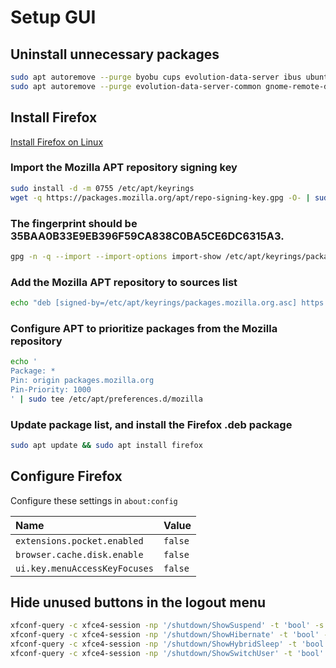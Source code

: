 # Setup GUI

## Uninstall unnecessary packages

```sh
sudo apt autoremove --purge byobu cups evolution-data-server ibus ubuntu-pro-client
sudo apt autoremove --purge evolution-data-server-common gnome-remote-desktop modemmanager network-manager snapd
```

## Install Firefox

[Install Firefox on Linux](https://support.mozilla.org/en-US/kb/install-firefox-linux#w_install-firefox-deb-package-for-debian-based-distributions-recommended)

### Import the Mozilla APT repository signing key

```sh
sudo install -d -m 0755 /etc/apt/keyrings
wget -q https://packages.mozilla.org/apt/repo-signing-key.gpg -O- | sudo tee /etc/apt/keyrings/packages.mozilla.org.asc > /dev/null
```

### The fingerprint should be 35BAA0B33E9EB396F59CA838C0BA5CE6DC6315A3.

```sh
gpg -n -q --import --import-options import-show /etc/apt/keyrings/packages.mozilla.org.asc | awk '/pub/{getline; gsub(/^ +| +$/,""); if($0 == "35BAA0B33E9EB396F59CA838C0BA5CE6DC6315A3") print "\nThe key fingerprint matches ("$0").\n"; else print "\nVerification failed: the fingerprint ("$0") does not match the expected one.\n"}'
```

### Add the Mozilla APT repository to sources list

```sh
echo "deb [signed-by=/etc/apt/keyrings/packages.mozilla.org.asc] https://packages.mozilla.org/apt mozilla main" | sudo tee -a /etc/apt/sources.list.d/mozilla.list > /dev/null
```

### Configure APT to prioritize packages from the Mozilla repository

```sh
echo '
Package: *
Pin: origin packages.mozilla.org
Pin-Priority: 1000
' | sudo tee /etc/apt/preferences.d/mozilla
```

### Update package list, and install the Firefox .deb package

```sh
sudo apt update && sudo apt install firefox
```

## Configure Firefox

Configure these settings in `about:config`

Name                          | Value
:--                           | :--
`extensions.pocket.enabled`   | `false`
`browser.cache.disk.enable`   | `false`
`ui.key.menuAccessKeyFocuses` | `false`

## Hide unused buttons in the logout menu

```sh
xfconf-query -c xfce4-session -np '/shutdown/ShowSuspend' -t 'bool' -s 'false'
xfconf-query -c xfce4-session -np '/shutdown/ShowHibernate' -t 'bool' -s 'false'
xfconf-query -c xfce4-session -np '/shutdown/ShowHybridSleep' -t 'bool' -s 'false'
xfconf-query -c xfce4-session -np '/shutdown/ShowSwitchUser' -t 'bool' -s 'false'
```
